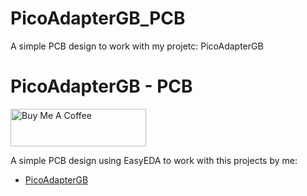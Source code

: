 # PicoAdapterGB_PCB
A simple PCB design to work with my projetc: PicoAdapterGB


# PicoAdapterGB - PCB

<a href="https://www.buymeacoffee.com/zenaro147" target="_blank"><img src="https://cdn.buymeacoffee.com/buttons/v2/default-yellow.png" alt="Buy Me A Coffee" style="height: 60px !important;width: 217px !important;" ></a>

A simple PCB design using EasyEDA to work with this projects by me:
* [PicoAdapterGB](https://github.com/zenaro147/PicoAdapterGB)
